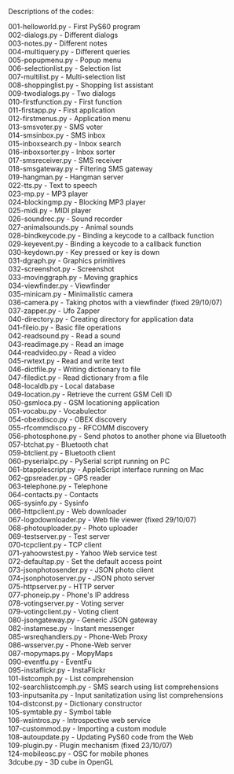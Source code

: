 Descriptions of the codes:  
  
001-helloworld.py - First PyS60 program  
002-dialogs.py - Different dialogs  
003-notes.py - Different notes  
004-multiquery.py - Different queries  
005-popupmenu.py - Popup menu  
006-selectionlist.py - Selection list  
007-multilist.py - Multi-selection list  
008-shoppinglist.py - Shopping list assistant  
009-twodialogs.py - Two dialogs  
010-firstfunction.py - First function  
011-firstapp.py - First application  
012-firstmenus.py - Application menu  
013-smsvoter.py - SMS voter  
014-smsinbox.py - SMS inbox  
015-inboxsearch.py - Inbox search  
016-inboxsorter.py - Inbox sorter  
017-smsreceiver.py - SMS receiver  
018-smsgateway.py - Filtering SMS gateway  
019-hangman.py - Hangman server  
022-tts.py - Text to speech  
023-mp.py - MP3 player  
024-blockingmp.py - Blocking MP3 player  
025-midi.py - MIDI player  
026-soundrec.py - Sound recorder  
027-animalsounds.py - Animal sounds  
028-bindkeycode.py - Binding a keycode to a callback function  
029-keyevent.py - Binding a keycode to a callback function  
030-keydown.py - Key pressed or key is down  
031-dgraph.py - Graphics primitives  
032-screenshot.py - Screenshot  
033-movinggraph.py - Moving graphics  
034-viewfinder.py - Viewfinder  
035-minicam.py - Minimalistic camera  
036-camera.py - Taking photos with a viewfinder (fixed 29/10/07)  
037-zapper.py - Ufo Zapper  
040-directory.py - Creating directory for application data  
041-fileio.py - Basic file operations  
042-readsound.py - Read a sound  
043-readimage.py - Read an image  
044-readvideo.py - Read a video  
045-rwtext.py - Read and write text  
046-dictfile.py - Writing dictionary to file  
047-filedict.py - Read dictionary from a file  
048-localdb.py - Local database  
049-location.py - Retrieve the current GSM Cell ID  
050-gsmloca.py - GSM locationing application  
051-vocabu.py - Vocabulector  
054-obexdisco.py - OBEX discovery  
055-rfcommdisco.py - RFCOMM discovery  
056-photosphone.py - Send photos to another phone via Bluetooth  
057-btchat.py - Bluetooth chat  
059-btclient.py - Bluetooth client  
060-pyserialpc.py - PySerial script running on PC  
061-btapplescript.py - AppleScript interface running on Mac  
062-gpsreader.py - GPS reader  
063-telephone.py - Telephone  
064-contacts.py - Contacts  
065-sysinfo.py - Sysinfo  
066-httpclient.py - Web downloader  
067-logodownloader.py - Web file viewer (fixed 29/10/07)  
068-photouploader.py - Photo uploader  
069-testserver.py - Test server  
070-tcpclient.py - TCP client  
071-yahoowstest.py - Yahoo Web service test  
072-defaultap.py - Set the default access point  
073-jsonphotosender.py - JSON photo client  
074-jsonphotoserver.py - JSON photo server  
075-httpserver.py - HTTP server  
077-phoneip.py - Phone's IP address  
078-votingserver.py - Voting server  
079-votingclient.py - Voting client  
080-jsongateway.py - Generic JSON gateway  
082-instamese.py - Instant messenger  
085-wsreqhandlers.py - Phone-Web Proxy  
086-wsserver.py - Phone-Web server  
087-mopymaps.py - MopyMaps  
090-eventfu.py - EventFu  
095-instaflickr.py - InstaFlickr  
101-listcomph.py - List comprehension  
102-searchlistcomph.py - SMS search using list comprehensions  
103-inputsanita.py - Input sanitatization using list comprehensions  
104-distconst.py - Dictionary constructor  
105-symtable.py - Symbol table  
106-wsintros.py - Introspective web service  
107-custommod.py - Importing a custom module  
108-autoupdate.py - Updating PyS60 code from the Web  
109-plugin.py - Plugin mechanism (fixed 23/10/07)  
124-mobileosc.py - OSC for mobile phones  
3dcube.py - 3D cube in OpenGL